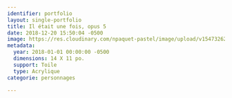 ```yaml
---
identifier: portfolio
layout: single-portfolio
title: Il était une fois, opus 5
date: 2018-12-20 15:50:04 -0500
image: https://res.cloudinary.com/npaquet-pastel/image/upload/v1547326220/44099952_2187643081504927_646406841634390016_n.jpg
metadata:
  year: 2018-01-01 00:00:00 -0500
  dimensions: 14 X 11 po.
  support: Toile
  type: Acrylique
categorie: personnages

---
```

